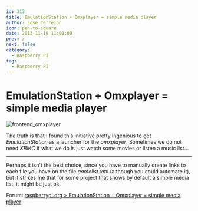 ```yaml
---
id: 313
title: EmulationStation + Omxplayer = simple media player
author: Jose Cerrejon
icon: pen-to-square
date: 2013-11-18 11:00:00
prev: /
next: false
category:
  - Raspberry PI
tag:
  - Raspberry PI
---
```


# EmulationStation + Omxplayer = simple media player

![frontend_omxplayer](/images/2013/11/frontend_omxplayer.jpg)

The truth is that I found this initiative pretty ingenious to get *EmulationStation* as a launcher for the *omxplayer*. Sometimes we do not need *XBMC* if what we do is just watch some movies or listen a music list...

- - -
Perhaps it isn't the best choice, since you have to manually create links to each file you have on the file *gamelist.xml* (although you could automate it), but it strikes me that for some project that shows by default a simple media list, it might be just ok.

Forum: [raspberrypi.org > EmulationStation + Omxplayer = simple media player](http://www.raspberrypi.org/phpBB3/viewtopic.php?f=35&t=60785)